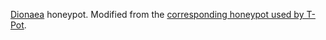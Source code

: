 [Dionaea](https://github.com/DinoTools/dionaea) honeypot. Modified from the [corresponding honeypot used by T-Pot](https://github.com/dtag-dev-sec/tpotce/tree/master/docker/dionaea).
